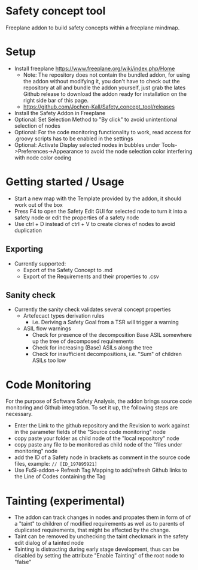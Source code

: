 # Safety concept tool
Freeplane addon to build safety concepts within a freeplane mindmap.

# Setup
* Install freeplane https://www.freeplane.org/wiki/index.php/Home
  * Note: The repository does not contain the bundled addon, for using the addon without modifying it, you don't have to check out the repository at all and bundle the addon yourself, just grab the lates Github release to download the addon ready for installation on the right side bar of this page.
  * https://github.com/Jochen-Kall/Safety_concept_tool/releases 
* Install the Safety Addon in Freeplane
* Optional: Set Selection Method to "By click" to avoid unintentional selection of nodes
* Optional: For the code monitoring functionality to work, read access for .groovy scripts has to be enabled in the settings
* Optional: Activate Display selected nodes in bubbles under Tools->Preferences->Appearance to avoid the node selection color interfering with node color coding

# Getting started / Usage
* Start a new map with the Template provided by the addon, it should work out of the box
* Press F4 to open the Safety Edit GUI for selected node to turn it into a safety node or edit the properties of a safety node
* Use ctrl + D instead of ctrl + V to create clones of nodes to avoid duplication

## Exporting
* Currently supported:
  * Export of the Safety Concept to .md
  * Export of the Requirements and their properties to .csv
  
## Sanity check
* Currently the sanity check validates several concept properties
  * Artefecact types derivation rules 
    * i.e. Deriving a Safety Goal from a TSR will trigger a warning
  * ASIL flow warnings
    * Check for presence of the decomposition Base ASIL somewhere up the tree of decomposed requirements
    * Check for increasing (Base) ASILs along the tree
    * Check for insufficient decompositions, i.e. "Sum" of children ASILs too low

# Code Monitoring
For the purpose of Software Safety Analysis, the addon brings source code monitoring and Github integration.
To set it up, the following steps are necessary.
* Enter the Link to the github repository and the Revision to work against in the parameter fields of the "Source code monitoring" node
* copy paste your folder as child node of the "local repository" node
* copy paste any file to be monitored as child node of the "files under monitoring" node
* add the ID of a Safety node in brackets as comment in the source code files, example: 
``` // [ID_197895921] ```
* Use FuSi-addon-> Refresh Tag Mapping to add/refresh Github links to the Line of Codes containing the Tag 

# Tainting (experimental)
* The addon can track changes in nodes and propates them in form of of a "taint" to children of modified requirements as well as to parents of duplicated requirements, that might be affected by the change.
* Taint can be removed by unchecking the taint checkmark in the safety edit dialog of a tainted node
* Tainting is distracting during early stage development, thus can be disabled by setting the attribute "Enable Tainting" of the root node to "false" 


